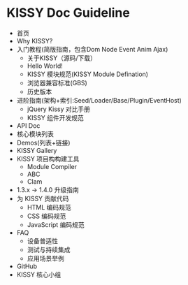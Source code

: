 # KISSY Doc Guideline

- 首页
- Why KISSY?
- 入门教程(简版指南，包含Dom Node Event Anim Ajax)
	- 关于KISSY（源码/下载）
	- Hello World!
	- KISSY 模块规范(KISSY Module Defination)
	- 浏览器兼容标准(GBS)
	- 历史版本
- 进阶指南(架构+索引:Seed/Loader/Base/Plugin/EventHost)
	- jQuery Kissy 对比手册
	- KISSY 组件开发规范
- API Doc
- 核心模块列表
- Demos(列表+链接)
- KISSY Gallery
- KISSY 项目构构建工具
	- Module Compiler
	- ABC
	- Clam
- 1.3.x -> 1.4.0 升级指南
- 为 KISSY 贡献代码
	- HTML 编码规范
	- CSS 编码规范
	- JavaScript 编码规范
- FAQ
	- 设备普适性
	- 测试与持续集成
	- 应用场景举例
- GitHub
- KISSY 核心小组
